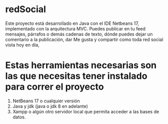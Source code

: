 # redSocial
Este proyecto está desarrollado en Java con el IDE Netbeans 17, implementado con la arquitectura MVC. Puedes publicar en tu feed mensajes, párrafos o demás cadenas de texto, dónde puedes dejar un comentario a la publicación, dar Me gusta y compartir como toda red social vista hoy en día,

# Estas herramientas necesarias son las que necesitas tener instalado para correr el proyecto
1. NetBeans 17 o cualquier versión
2. Java y jdk (java o jdk 8 en adelante)
3. Xampp o algún otro servidor local que permita acceder a las bases de datos.
